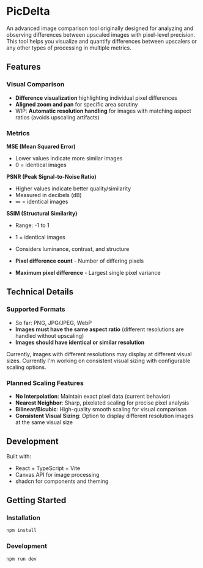 # PicDelta

An advanced image comparison tool originally designed for analyzing and observing differences between upscaled images with pixel-level precision. This tool helps you visualize and quantify differences between upscalers or any other types of processing in multiple metrics.

## Features

### Visual Comparison
- **Difference visualization** highlighting individual pixel differences
- **Aligned zoom and pan** for specific area scrutiny
- WIP: **Automatic resolution handling** for images with matching aspect ratios (avoids upscaling artifacts)

### Metrics

**MSE (Mean Squared Error)**
- Lower values indicate more similar images
- 0 = identical images

**PSNR (Peak Signal-to-Noise Ratio)**
- Higher values indicate better quality/similarity
- Measured in decibels (dB)
- ∞ = identical images

**SSIM (Structural Similarity)**
- Range: -1 to 1
- 1 = identical images
- Considers luminance, contrast, and structure

- **Pixel difference count** - Number of differing pixels
- **Maximum pixel difference** - Largest single pixel variance

## Technical Details

### Supported Formats
- So far: PNG, JPG/JPEG, WebP
- **Images must have the same aspect ratio** (different resolutions are handled without upscaling)
- **Images should have identical or similar resolution**

Currently, images with different resolutions may display at different visual sizes. Currently I'm working on consistent visual sizing with configurable scaling options.

### Planned Scaling Features
- **No Interpolation**: Maintain exact pixel data (current behavior)
- **Nearest Neighbor**: Sharp, pixelated scaling for precise pixel analysis
- **Bilinear/Bicubic**: High-quality smooth scaling for visual comparison
- **Consistent Visual Sizing**: Option to display different resolution images at the same visual size

## Development

Built with:
- React + TypeScript + Vite
- Canvas API for image processing
- shadcn for components and theming

## Getting Started

### Installation
```bash
npm install
```

### Development
```bash
npm run dev
```
